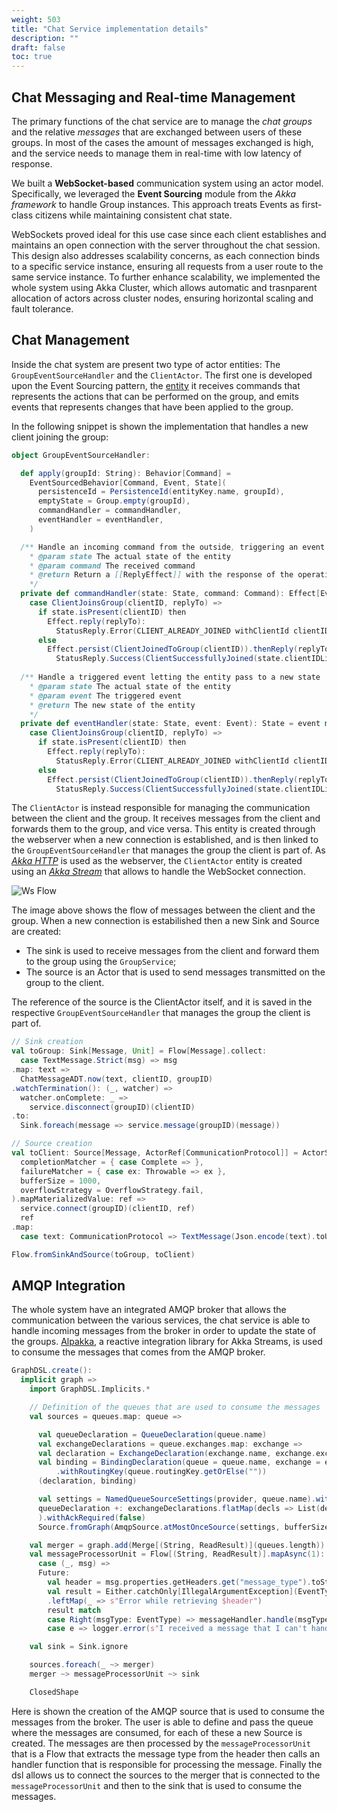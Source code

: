 ```yaml
---
weight: 503
title: "Chat Service implementation details"
description: ""
draft: false
toc: true
---
```

## Chat Messaging and Real-time Management

The primary functions of the chat service are to manage the _chat groups_ and the relative _messages_ that are exchanged between users of these groups.
In most of the cases the amount of messages exchanged is high, and the service needs to manage them in real-time with low latency of response.

We built a **WebSocket-based** communication system using an actor model. Specifically, we leveraged the **Event Sourcing** module from the _Akka framework_ to handle Group instances. This approach treats Events as first-class citizens while maintaining consistent chat state.

WebSockets proved ideal for this use case since each client establishes and maintains an open connection with the server throughout the chat session. This design also addresses scalability concerns, as each connection binds to a specific service instance, ensuring all requests from a user route to the same service instance.
To further enhance scalability, we implemented the whole system using Akka Cluster, which allows automatic and trasnparent allocation of actors across cluster nodes, ensuring horizontal scaling and fault tolerance.

## Chat Management

Inside the chat system are present two type of actor entities: The `GroupEventSourceHandler` and the `ClientActor`. The first one is developed upon the Event Sourcing pattern, the [entity](https://github.com/position-pal/chat-service/blob/main/infrastructure/src/main/scala/io/github/positionpal/group/GroupEventSourceHandler.scala) it receives commands that represents the actions that can be performed on the group, and emits events that represents changes that have been applied to the group. 

In the following snippet is shown the implementation that handles a new client joining the group:
```scala
object GroupEventSourceHandler:

  def apply(groupId: String): Behavior[Command] =
    EventSourcedBehavior[Command, Event, State](
      persistenceId = PersistenceId(entityKey.name, groupId),
      emptyState = Group.empty(groupId),
      commandHandler = commandHandler,
      eventHandler = eventHandler,
    )

  /** Handle an incoming command from the outside, triggering an event in the domain as response
    * @param state The actual state of the entity
    * @param command The received command
    * @return Return a [[ReplyEffect]] with the response of the operation
    */
  private def commandHandler(state: State, command: Command): Effect[Event, State] = command match
    case ClientJoinsGroup(clientID, replyTo) =>
      if state.isPresent(clientID) then
        Effect.reply(replyTo):
          StatusReply.Error(CLIENT_ALREADY_JOINED withClientId clientID)
      else
        Effect.persist(ClientJoinedToGroup(clientID)).thenReply(replyTo): state =>
          StatusReply.Success(ClientSuccessfullyJoined(state.clientIDList))
  
  /** Handle a triggered event letting the entity pass to a new state
    * @param state The actual state of the entity
    * @param event The triggered event
    * @return The new state of the entity
    */
  private def eventHandler(state: State, event: Event): State = event match
    case ClientJoinsGroup(clientID, replyTo) =>
      if state.isPresent(clientID) then
        Effect.reply(replyTo):
          StatusReply.Error(CLIENT_ALREADY_JOINED withClientId clientID)
      else
        Effect.persist(ClientJoinedToGroup(clientID)).thenReply(replyTo): state =>
          StatusReply.Success(ClientSuccessfullyJoined(state.clientIDList))
```

The `ClientActor` is instead responsible for managing the communication between the client and the group. It receives messages from the client and forwards them to the group, and vice versa. This entity is created through the webserver when a new connection is established, and is then linked to the `GroupEventSourceHandler` that manages the group the client is part of. As [_Akka HTTP_](https://doc.akka.io/libraries/akka-http/current/index.html) is used as the webserver, the `ClientActor` entity is created using an [_Akka Stream_](https://doc.akka.io/docs/akka/current/stream/index.html) that allows to handle the WebSocket connection.

![Ws Flow](/images/wsflow.svg)

The image above shows the flow of messages between the client and the group. When a new connection is estabilished then a new Sink and Source are created:
- The sink is used to receive messages from the client and forward them to the group using the `GroupService`;
- The source is an Actor that is used to send messages transmitted on the group to the client.

The reference of the source is the ClientActor itself, and it is saved in the respective `GroupEventSourceHandler` that manages the group the client is part of.

```scala
// Sink creation
val toGroup: Sink[Message, Unit] = Flow[Message].collect:
  case TextMessage.Strict(msg) => msg
.map: text =>
  ChatMessageADT.now(text, clientID, groupID)
.watchTermination(): (_, watcher) =>
  watcher.onComplete: _ =>
    service.disconnect(groupID)(clientID)
.to:
  Sink.foreach(message => service.message(groupID)(message))

// Source creation
val toClient: Source[Message, ActorRef[CommunicationProtocol]] = ActorSource.actorRef(
  completionMatcher = { case Complete => },
  failureMatcher = { case ex: Throwable => ex },
  bufferSize = 1000,
  overflowStrategy = OverflowStrategy.fail,
).mapMaterializedValue: ref =>
  service.connect(groupID)(clientID, ref)
  ref
.map:
  case text: CommunicationProtocol => TextMessage(Json.encode(text).toUtf8String)

Flow.fromSinkAndSource(toGroup, toClient)
```

## AMQP Integration

The whole system have an integrated AMQP broker that allows the communication between the various services, the chat service is able to handle incoming messages from the broker in order to update the state of the groups. [Alpakka](https://doc.akka.io/docs/alpakka/current/index.html), a reactive integration library for Akka Streams, is used to consume the messages that comes from the AMQP broker.

```scala
GraphDSL.create():
  implicit graph =>
    import GraphDSL.Implicits.*

    // Definition of the queues that are used to consume the messages
    val sources = queues.map: queue =>

      val queueDeclaration = QueueDeclaration(queue.name)
      val exchangeDeclarations = queue.exchanges.map: exchange =>
      val declaration = ExchangeDeclaration(exchange.name, exchange.exchangeType).withDurable(exchange.durable)
      val binding = BindingDeclaration(queue = queue.name, exchange = exchange.name)
          .withRoutingKey(queue.routingKey.getOrElse(""))
      (declaration, binding)

      val settings = NamedQueueSourceSettings(provider, queue.name).withDeclarations(
      queueDeclaration +: exchangeDeclarations.flatMap(decls => List(decls._1, decls._2)),
      ).withAckRequired(false)
      Source.fromGraph(AmqpSource.atMostOnceSource(settings, bufferSize = 10)).map(msg => (queue.name, msg))

    val merger = graph.add(Merge[(String, ReadResult)](queues.length))
    val messageProcessorUnit = Flow[(String, ReadResult)].mapAsync(1):
      case (_, msg) =>
      Future:
        val header = msg.properties.getHeaders.get("message_type").toString
        val result = Either.catchOnly[IllegalArgumentException](EventType.valueOf(header))
        .leftMap(_ => s"Error while retrieving $header")
        result match
        case Right(msgType: EventType) => messageHandler.handle(msgType, msg.bytes)
        case e => logger.error(s"I received a message that I can't handle because: $e")

    val sink = Sink.ignore

    sources.foreach(_ ~> merger)
    merger ~> messageProcessorUnit ~> sink

    ClosedShape
```

Here is shown the creation of the AMQP source that is used to consume the messages from the broker. The user is able to define and pass the queue where the messages are consumed, for each of these a new Source is created. The messages are then processed by the `messageProcessorUnit` that is a Flow that extracts the message type from the header then calls an handler function that is responsible for processing the message. Finally the dsl allows us to connect the sources to the merger that is connected to the `messageProcessorUnit` and then to the sink that is used to consume the messages.